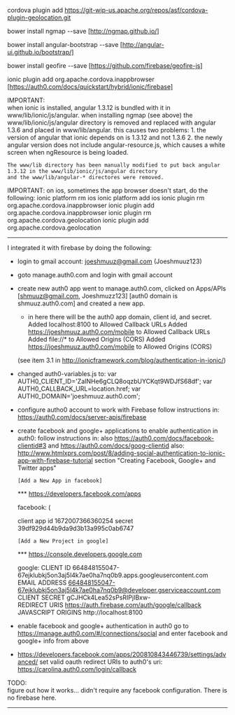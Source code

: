 cordova plugin add https://git-wip-us.apache.org/repos/asf/cordova-plugin-geolocation.git

bower install ngmap --save                [http://ngmap.github.io/]

bower install angular-bootstrap  --save   [http://angular-ui.github.io/bootstrap/]

bower install geofire --save              [https://github.com/firebase/geofire-js]

ionic plugin add org.apache.cordova.inappbrowser  [https://auth0.com/docs/quickstart/hybrid/ionic/firebase]


IMPORTANT:  
    when ionic is installed,  angular 1.3.12 is bundled with it in www/lib/ionic/js/angular.
    when installing ngmap (see above)  the www/lib/ionic/js/angular directory is removed and replaced with
    angular 1.3.6 and placed in www/lib/angular.
    this causes two problems:
    1. the version of angular that ionic depends on is 1.3.12 and not 1.3.6
    2. the newly angular version does not include angular-resource.js, which causes a white screen when ngResource is
       being loaded.

    The www/lib directory has been manually modified to put back angular 1.3.12 in the www/lib/ionic/js/angular directory
    and the www/lib/angular-* directores were removed.

IMPORTANT:
on ios, sometimes the app browser doesn't start, do the following:
ionic platform rm ios
ionic platform add ios
ionic plugin rm org.apache.cordova.inappbrowser
ionic plugin add org.apache.cordova.inappbrowser
ionic plugin rm org.apache.cordova.geolocation
ionic plugin add org.apache.cordova.geolocation


**********************************************************************************************************
I integrated it with firebase by doing the following:

* login to gmail account: joeshmuuz@gmail.com (Joeshmuuz123)
* goto manage.auth0.com and login with gmail account

* create new auth0 app
  went to manage.auth0.com, clicked on Apps/APIs
  [shmuuz@gmail.com, Joeshmuzz123]
  [auth0 domain is shmuuz.auth0.com]
  and created a new app.
  * in here there will be the auth0 app domain, client id, and secret.
  Added localhost:8100 to Allowed Callback URLs
  Added https://joeshmuuz.auth0.com/mobile to Allowed Callback URLs
  Added file://* to Allowed Origins (CORS)
  Added https://joeshmuuz.auth0.com/mobile to Allowed Origins (CORS)

  (see item 3.1 in http://ionicframework.com/blog/authentication-in-ionic/)

* changed auth0-variables.js to:
	var AUTH0_CLIENT_ID='ZaINHe6gCLQ8oqzbUYCKqt9WDJfS68df';
	var AUTH0_CALLBACK_URL=location.href;
	var AUTH0_DOMAIN='joeshmuuz.auth0.com';

* configure autho0 account to work with Firebase
  follow instructions in:
     https://auth0.com/docs/server-apis/firebase

* create facebook and google+ applications to enable authentication
  in auth0:
  follow instructions in:
     also https://auth0.com/docs/facebook-clientid#3
     and  https://auth0.com/docs/goog-clientid
     also:
     http://www.htmlxprs.com/post/8/adding-social-authentication-to-ionic-app-with-firebase-tutorial
     section "Creating Facebook, Google+ and Twitter apps"

      [Add a New App in facebook]
  *** https://developers.facebook.com/apps

	facebook: (
    <script>
    window.fbAsyncInit = function() {
      FB.init({
        appId      : '1672007366360254',
        xfbml      : true,
        version    : 'v2.2'
      });
    };

    (function(d, s, id){
       var js, fjs = d.getElementsByTagName(s)[0];
       if (d.getElementById(id)) {return;}
       js = d.createElement(s); js.id = id;
       js.src = "//connect.facebook.net/en_US/sdk.js";
       fjs.parentNode.insertBefore(js, fjs);
     }(document, 'script', 'facebook-jssdk'));
  </script>



	client app id 1672007366360254
	secret 39df929d44b9da9d3b13a995c0ab6747

      [Add a New Project in google]
   *** https://console.developers.google.com

	google:
  CLIENT ID 664848155047-67ejklubkj5on3aj5l4k7ae0ha7nq0b9.apps.googleusercontent.com
  EMAIL ADDRESS  664848155047-67ejklubkj5on3aj5l4k7ae0ha7nq0b9@developer.gserviceaccount.com  
  CLIENT SECRET  gCJHCk4Lea52sPsRIPjIBxw-  
  REDIRECT URIS  https://auth.firebase.com/auth/google/callback
 JAVASCRIPT ORIGINS http://localhost:8100

* enable facebook and google+ authentication in auth0
  go to https://manage.auth0.com/#/connections/social
  and enter facebook and google+ info from above

* https://developers.facebook.com/apps/200810843446739/settings/advanced/
  set valid oauth redirect URIs
  to auth0's uri: https://carolina.auth0.com/login/callback


TODO:  
figure out how it works... didn't require any facebook configuration.
There is no firebase here.
***************************************
